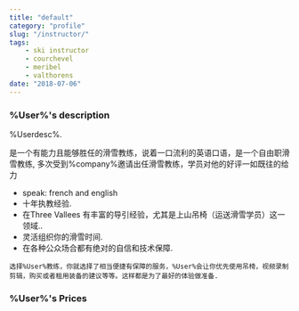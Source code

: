 ```yaml
---
title: "default"
category: "profile"
slug: "/instructor/"
tags:
    - ski instructor
    - courchevel
    - meribel
    - valthorens
date: "2018-07-06"
---
```


### %User%'s description


<p>%Userdesc%.</p>

是一个有能力且能够胜任的滑雪教练，说着一口流利的英语口语，是一个自由职滑雪教练,  多次受到%company%邀请出任滑雪教练，学员对他的好评一如既往的给力


* speak: french and english 
* 十年执教经验.
* 在Three Vallees 有丰富的导引经验，尤其是上山吊椅（运送滑雪学员）这一领域..
* 灵活组织你的滑雪时间.
* 在各种公众场合都有绝对的自信和技术保障.


<code>选择%User%教练，你就选择了相当便捷有保障的服务，%User%会让你优先使用吊椅，视频录制剪辑，购买或者租用装备的建议等等。这样都是为了最好的体验做准备.</code> 

### %User%'s Prices

